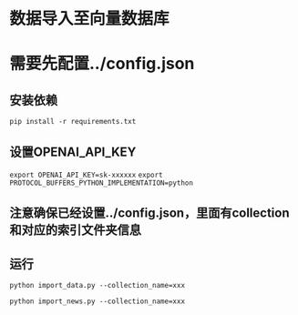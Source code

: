 # 数据导入至向量数据库
# 需要先配置../config.json

## 安装依赖

`pip install -r requirements.txt`

## 设置OPENAI_API_KEY

`export OPENAI_API_KEY=sk-xxxxxx`
`export PROTOCOL_BUFFERS_PYTHON_IMPLEMENTATION=python`

## 注意确保已经设置../config.json，里面有collection和对应的索引文件夹信息

## 运行
`python import_data.py --collection_name=xxx`


`python import_news.py --collection_name=xxx`